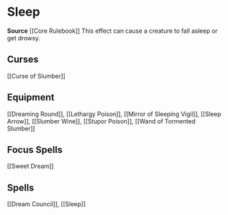 ﻿---
id: '145'
name: Sleep
rarity: Common
source: '[[DATABASE/source/Core Rulebook|Core Rulebook]]'
trait:
- Sleep
type: Trait

---
# Sleep

**Source** [[Core Rulebook]] 
This effect can cause a creature to fall asleep or get drowsy.

## Curses

[[Curse of Slumber]]

## Equipment

[[Dreaming Round]], [[Lethargy Poison]], [[Mirror of Sleeping Vigil]], [[Sleep Arrow]], [[Slumber Wine]], [[Stupor Poison]], [[Wand of Tormented Slumber]]

## Focus Spells

[[Sweet Dream]]

## Spells

[[Dream Council]], [[Sleep]]